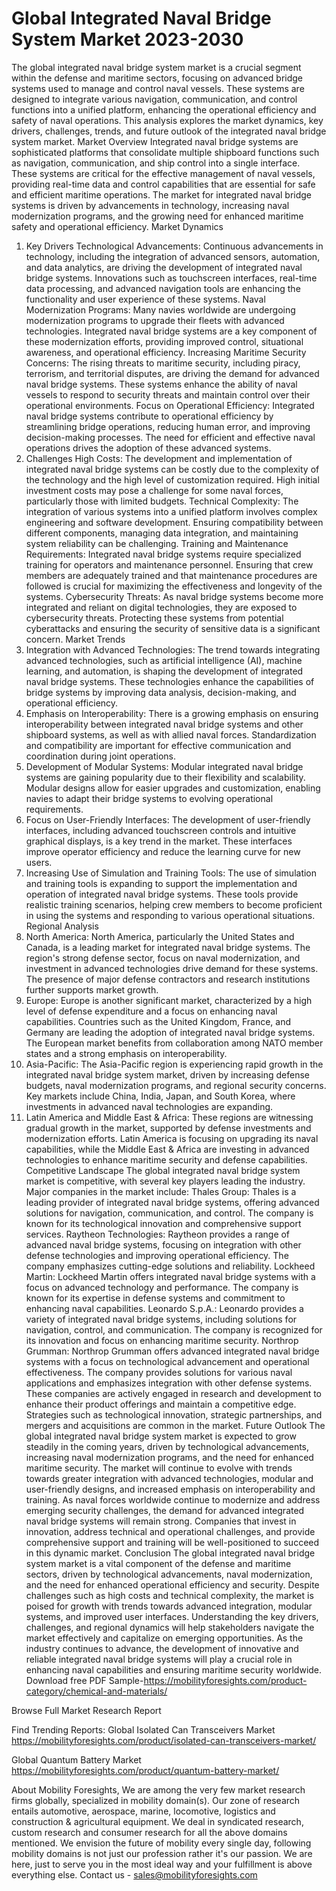 # Global Integrated Naval Bridge System Market 2023-2030
The global integrated naval bridge system market is a crucial segment within the defense and maritime sectors, focusing on advanced bridge systems used to manage and control naval vessels. These systems are designed to integrate various navigation, communication, and control functions into a unified platform, enhancing the operational efficiency and safety of naval operations. This analysis explores the market dynamics, key drivers, challenges, trends, and future outlook of the integrated naval bridge system market.
Market Overview
Integrated naval bridge systems are sophisticated platforms that consolidate multiple shipboard functions such as navigation, communication, and ship control into a single interface. These systems are critical for the effective management of naval vessels, providing real-time data and control capabilities that are essential for safe and efficient maritime operations. The market for integrated naval bridge systems is driven by advancements in technology, increasing naval modernization programs, and the growing need for enhanced maritime safety and operational efficiency.
Market Dynamics
1. Key Drivers
Technological Advancements: Continuous advancements in technology, including the integration of advanced sensors, automation, and data analytics, are driving the development of integrated naval bridge systems. Innovations such as touchscreen interfaces, real-time data processing, and advanced navigation tools are enhancing the functionality and user experience of these systems.
Naval Modernization Programs: Many navies worldwide are undergoing modernization programs to upgrade their fleets with advanced technologies. Integrated naval bridge systems are a key component of these modernization efforts, providing improved control, situational awareness, and operational efficiency.
Increasing Maritime Security Concerns: The rising threats to maritime security, including piracy, terrorism, and territorial disputes, are driving the demand for advanced naval bridge systems. These systems enhance the ability of naval vessels to respond to security threats and maintain control over their operational environments.
Focus on Operational Efficiency: Integrated naval bridge systems contribute to operational efficiency by streamlining bridge operations, reducing human error, and improving decision-making processes. The need for efficient and effective naval operations drives the adoption of these advanced systems.
2. Challenges
High Costs: The development and implementation of integrated naval bridge systems can be costly due to the complexity of the technology and the high level of customization required. High initial investment costs may pose a challenge for some naval forces, particularly those with limited budgets.
Technical Complexity: The integration of various systems into a unified platform involves complex engineering and software development. Ensuring compatibility between different components, managing data integration, and maintaining system reliability can be challenging.
Training and Maintenance Requirements: Integrated naval bridge systems require specialized training for operators and maintenance personnel. Ensuring that crew members are adequately trained and that maintenance procedures are followed is crucial for maximizing the effectiveness and longevity of the systems.
Cybersecurity Threats: As naval bridge systems become more integrated and reliant on digital technologies, they are exposed to cybersecurity threats. Protecting these systems from potential cyberattacks and ensuring the security of sensitive data is a significant concern.
Market Trends
1. Integration with Advanced Technologies: The trend towards integrating advanced technologies, such as artificial intelligence (AI), machine learning, and automation, is shaping the development of integrated naval bridge systems. These technologies enhance the capabilities of bridge systems by improving data analysis, decision-making, and operational efficiency.
2. Emphasis on Interoperability: There is a growing emphasis on ensuring interoperability between integrated naval bridge systems and other shipboard systems, as well as with allied naval forces. Standardization and compatibility are important for effective communication and coordination during joint operations.
3. Development of Modular Systems: Modular integrated naval bridge systems are gaining popularity due to their flexibility and scalability. Modular designs allow for easier upgrades and customization, enabling navies to adapt their bridge systems to evolving operational requirements.
4. Focus on User-Friendly Interfaces: The development of user-friendly interfaces, including advanced touchscreen controls and intuitive graphical displays, is a key trend in the market. These interfaces improve operator efficiency and reduce the learning curve for new users.
5. Increasing Use of Simulation and Training Tools: The use of simulation and training tools is expanding to support the implementation and operation of integrated naval bridge systems. These tools provide realistic training scenarios, helping crew members to become proficient in using the systems and responding to various operational situations.
Regional Analysis
1. North America: North America, particularly the United States and Canada, is a leading market for integrated naval bridge systems. The region's strong defense sector, focus on naval modernization, and investment in advanced technologies drive demand for these systems. The presence of major defense contractors and research institutions further supports market growth.
2. Europe: Europe is another significant market, characterized by a high level of defense expenditure and a focus on enhancing naval capabilities. Countries such as the United Kingdom, France, and Germany are leading the adoption of integrated naval bridge systems. The European market benefits from collaboration among NATO member states and a strong emphasis on interoperability.
3. Asia-Pacific: The Asia-Pacific region is experiencing rapid growth in the integrated naval bridge system market, driven by increasing defense budgets, naval modernization programs, and regional security concerns. Key markets include China, India, Japan, and South Korea, where investments in advanced naval technologies are expanding.
4. Latin America and Middle East & Africa: These regions are witnessing gradual growth in the market, supported by defense investments and modernization efforts. Latin America is focusing on upgrading its naval capabilities, while the Middle East & Africa are investing in advanced technologies to enhance maritime security and defense capabilities.
Competitive Landscape
The global integrated naval bridge system market is competitive, with several key players leading the industry. Major companies in the market include:
Thales Group: Thales is a leading provider of integrated naval bridge systems, offering advanced solutions for navigation, communication, and control. The company is known for its technological innovation and comprehensive support services.
Raytheon Technologies: Raytheon provides a range of advanced naval bridge systems, focusing on integration with other defense technologies and improving operational efficiency. The company emphasizes cutting-edge solutions and reliability.
Lockheed Martin: Lockheed Martin offers integrated naval bridge systems with a focus on advanced technology and performance. The company is known for its expertise in defense systems and commitment to enhancing naval capabilities.
Leonardo S.p.A.: Leonardo provides a variety of integrated naval bridge systems, including solutions for navigation, control, and communication. The company is recognized for its innovation and focus on enhancing maritime security.
Northrop Grumman: Northrop Grumman offers advanced integrated naval bridge systems with a focus on technological advancement and operational effectiveness. The company provides solutions for various naval applications and emphasizes integration with other defense systems.
These companies are actively engaged in research and development to enhance their product offerings and maintain a competitive edge. Strategies such as technological innovation, strategic partnerships, and mergers and acquisitions are common in the market.
Future Outlook
The global integrated naval bridge system market is expected to grow steadily in the coming years, driven by technological advancements, increasing naval modernization programs, and the need for enhanced maritime security. The market will continue to evolve with trends towards greater integration with advanced technologies, modular and user-friendly designs, and increased emphasis on interoperability and training.
As naval forces worldwide continue to modernize and address emerging security challenges, the demand for advanced integrated naval bridge systems will remain strong. Companies that invest in innovation, address technical and operational challenges, and provide comprehensive support and training will be well-positioned to succeed in this dynamic market.
Conclusion
The global integrated naval bridge system market is a vital component of the defense and maritime sectors, driven by technological advancements, naval modernization, and the need for enhanced operational efficiency and security. Despite challenges such as high costs and technical complexity, the market is poised for growth with trends towards advanced integration, modular systems, and improved user interfaces. Understanding the key drivers, challenges, and regional dynamics will help stakeholders navigate the market effectively and capitalize on emerging opportunities. As the industry continues to advance, the development of innovative and reliable integrated naval bridge systems will play a crucial role in enhancing naval capabilities and ensuring maritime security worldwide.
Download free PDF Sample-https://mobilityforesights.com/product-category/chemical-and-materials/



Browse Full Market Research Report 


Find Trending Reports:
Global Isolated Can Transceivers Market 
https://mobilityforesights.com/product/isolated-can-transceivers-market/


Global Quantum Battery Market
https://mobilityforesights.com/product/quantum-battery-market/





About Mobility Foresights,
We are among the very few market research firms globally, specialized in mobility domain(s). Our zone of research entails automotive, aerospace, marine, locomotive, logistics and construction & agricultural equipment. We deal in syndicated research, custom research and consumer research for all the above domains mentioned.
We envision the future of mobility every single day, following mobility domains is not just our profession rather it's our passion. We are here, just to serve you in the most ideal way and your fulfillment is above everything else. Contact us -  sales@mobilityforesights.com 
